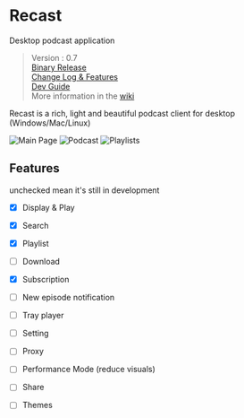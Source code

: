 # Recast
 Desktop podcast application

> Version : 0.7  
> [Binary Release](https://github.com/MustafaHi/Recast/releases)  
> [Change Log & Features](https://github.com/MustafaHi/Recast/wiki/Change-log-&-Features)  
> [Dev Guide](https://github.com/MustafaHi/Recast/wiki/Dev-Guide)  
> More information in the [wiki](https://github.com/MustafaHi/Recast/wiki)  

Recast is a rich, light and beautiful podcast client for desktop (Windows/Mac/Linux)

![Main Page](https://i.imgur.com/99BT5Pq.png)
![Podcast](https://i.imgur.com/70BOxah.png)
![Playlists](https://i.imgur.com/JbfGG43.png)

## Features
unchecked mean it's still in development

- [x] Display & Play
- [x] Search
- [x] Playlist
- [ ] Download
- [x] Subscription
- [ ] New episode notification
- [ ] Tray player
- [ ] Setting
- [ ] Proxy
- [ ] Performance Mode (reduce visuals)
- [ ] Share
- [ ] Themes


